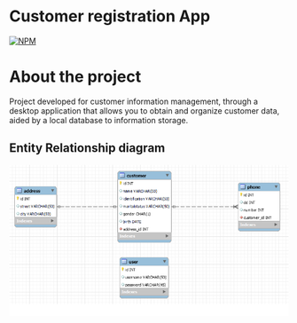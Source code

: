 # Customer registration App

[![NPM](https://img.shields.io/npm/l/react)](https://github.com/jororlando-81/CustomerRegistrationApp/blob/main/LICENSE) 

# About the project

Project developed for customer information management, through a desktop application that allows you to obtain and organize customer data, aided by a local database to information storage.

## Entity Relationship diagram

![diagram](https://github.com/jororlando-81/assets/blob/main/EER_DiagramCustomerRegistration.png) 

